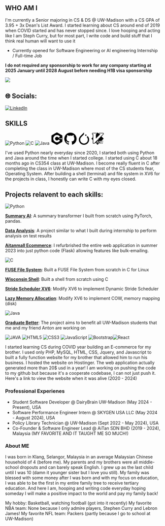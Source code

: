 ## WHO AM I

I'm currently a Senior majoring in CS & DS @ UW-Madison with a CS GPA of 3.95 + 3x Dean's List Award.
I started learning about CS around end of 2019 when COVID started and has never stopped since.
I love hooping and acting like I am Steph Curry, but for most part, I write code and build stuff that I think real human will want to use it

- Currently opened for Software Engineering or AI engineering Internship / Full-time Job

**I do not required any sponsorship to work for any company starting at 2025 January until 2028 August before needing H1B visa sponsorship**
  
<img src="https://readme-typing-svg.herokuapp.com/?font=Righteous&size=35&width=500&height=70&duration=2000&lines=Howdy!+👋+I'm+Sean+Tan!;" />

## 🌐 Socials:
[![LinkedIn](https://img.shields.io/badge/LinkedIn-%230077B5.svg?logo=linkedin&logoColor=white)](https://linkedin.com/in/seantan02) 

## SKILLS
<img src="https://cdn.jsdelivr.net/gh/devicons/devicon/icons/python/python-original.svg" alt="Python" width="40" height="40"/> <img src="https://cdn.jsdelivr.net/gh/devicons/devicon/icons/c/c-original.svg" alt="C" width="40" height="40"/> <img src="https://cdn.jsdelivr.net/gh/devicons/devicon/icons/java/java-original.svg" alt="Java" width="40" height="40"/> <img src="./assets/cplusplus.svg" alt="Java" width="40" height="40"/> <img src="./assets/github.svg" alt="Java" width="40" height="40"/> <img src="./assets/pytorch.svg" alt="Java" width="40" height="40"/> <img src="./assets/vim.svg" alt="Java" width="40" height="40"/>

I've used Python nearly everyday since 2020, I started both using Python and Java around the time when I started college.
I started using C about 18 months ago in CS354 class at UW-Madison. I become really fluent in C after completing the class
in UW-Madison where most of the CS students fear, Operating System. After building a shell (terminal) and file system in XV6 for
the projects in class, I honestly can write C with my eyes closed.

## Projects relavent to each skills:

<img src="https://cdn.jsdelivr.net/gh/devicons/devicon/icons/python/python-original.svg" alt="Python" width="40" height="40"/>

**[Summary AI](https://github.com/seantan02/summary_AI)**: A summary transformer I built from scratch using PyTorch, pandas.

**[Data Analysis](https://github.com/seantan02/data-analysis)**: A project similar to what I built during internship to perform analysis on test results

**[Aitanmall Ecommerce](https://drive.google.com/drive/folders/1_xDZXVCJt82a65qkgWLOeXOuK_VNNVCq)**: I refurbrished the entire web application in summer 2023 into
just python code (Flask) allowing features like bulk-emailing.

<img src="https://cdn.jsdelivr.net/gh/devicons/devicon/icons/c/c-original.svg" alt="C" width="40" height="40"/>

**[FUSE File System](https://github.com/seantan02/fuse-file-system)**: Built a FUSE File System from scratch in C for Linux

**[Wisconsin Shell](https://github.com/seantan02/cs537-wisconsin_shell)**: Built a shell from scratch using C

**[Stride Scheduler XV6](https://github.com/seantan02/xv6-dynamic-stride-scheduler)**: Modify XV6 to implement Dynamic Stride Scheduler

**[Lazy Memory Allocation](https://github.com/seantan02/xv6-memory-mapping)**: Modify XV6 to implement COW, memory mapping (disk)

<img src="https://cdn.jsdelivr.net/gh/devicons/devicon/icons/java/java-original.svg" alt="Java" width="40" height="40"/>

**[Graduate Better](https://github.com/seantan02/graduateBetter)**: The project aims to benefit all UW-Madison students that me and my friend Anton are working on

![JAVA](https://img.shields.io/badge/java-%23E34F26.svg?style=for-the-badge&logo=html5&logoColor=white) ![HTML5](https://img.shields.io/badge/html5-%23E34F26.svg?style=for-the-badge&logo=html5&logoColor=white) ![CSS3](https://img.shields.io/badge/css3-%231572B6.svg?style=for-the-badge&logo=css3&logoColor=white) ![JavaScript](https://img.shields.io/badge/javascript-%23323330.svg?style=for-the-badge&logo=javascript&logoColor=%23F7DF1E) ![Bootstrap](https://img.shields.io/badge/bootstrap-%23563D7C.svg?style=for-the-badge&logo=bootstrap&logoColor=white)![React](https://img.shields.io/badge/react-%2320232a.svg?style=for-the-badge&logo=react&logoColor=%2361DAFB)

I started learning CS during COVID year building an E-commerce for my brother. I used only PHP, MySQL, HTML, CSS, Jquery, and
Javascript to built a fully function website for my brother that allowed him to run his business. I hosted the website
on Hostinger. The web application actually generated more than 20$ usd in a year! I am working on pushing the code to my github but because
it's a cooperate codebase, I can not just push it. Here's a link to view the website when it was alive (2020 - 2024)

### Professional Experienes

* Student Software Developer @ DairyBrain UW-Madison (May 2024 - Present), USA
* Software Performance Engineer Intern @ SKYGEN USA LLC (May 2024 - August 2024), USA
* Policy Library Technician @ UW-Madison (Sept 2022 - May 2024), USA
* Co-Founder & Software Engineer Lead @ AiTan SDN BHD (2019 - 2024), Malaysia (MY FAVORITE AND IT TAUGHT ME SO MUCH!)

### About ME
I was born in Klang, Selangor, Malaysia in an average Malaysian Chinese household of 4 (before me).
My parents and my brothers were all middle-school dropouts and can barely speak English.
I grew up as the last child until I was 10 (damn it younger sister but I love you still).
My family was blessed with some money after I was born and with my focus on education,
I was able to be the first in my entire family tree to receive tertiary education. And 
here I am, hooping and writing code everyday hoping someday I will make a positive impact to
the world and pay my family back!

My hobby: Basketball, watching football (got into it recently)
My favorite NBA team: None because I only admire players, Stephen Curry and Lebron James!
My favorite NFL team: Packers (partly because I go to school at UW-Madison)

